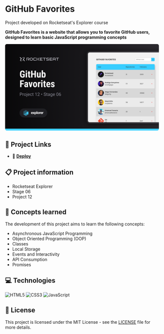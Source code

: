 # GitHub Favorites

Project developed on Rocketseat's Explorer course

**GitHub Favorites is a website that allows you to favorite GitHub users, designed to learn basic JavaScript programming concepts**

![GitHub Favorites project screenshot](./.github/screenshot.png)

## 🔗 Project Links

- 🚀 [**Deploy**](https://emanueltavecia.github.io/github-favorites)

## 📋 Project information

- Rocketseat Explorer
- Stage 06
- Project 12

## 🧠 Concepts learned

The development of this project aims to learn the following concepts:

- Asynchronous JavaScript Programming
- Object Oriented Programming (OOP)
- Classes
- Local Storage
- Events and Interactivity
- API Consumption
- Promises

## 💻 Technologies

![HTML5](https://img.shields.io/badge/html5-%23E34F26.svg?style=for-the-badge&logo=html5&logoColor=white)
![CSS3](https://img.shields.io/badge/css3-%231572B6.svg?style=for-the-badge&logo=css3&logoColor=white)
![JavaScript](https://img.shields.io/badge/javascript-%23323330.svg?style=for-the-badge&logo=javascript&logoColor=%23F7DF1E)

## 📄 License

This project is licensed under the MIT License - see the [LICENSE](./LICENSE) file for more details.
